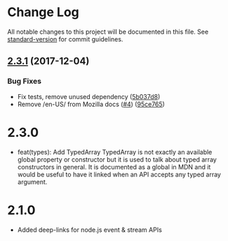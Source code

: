 # Change Log

All notable changes to this project will be documented in this file. See [standard-version](https://github.com/conventional-changelog/standard-version) for commit guidelines.

<a name="2.3.1"></a>
## [2.3.1](https://github.com/documentationjs/globals-docs/compare/v2.3.0...v2.3.1) (2017-12-04)


### Bug Fixes

* Fix tests, remove unused dependency ([5b037d8](https://github.com/documentationjs/globals-docs/commit/5b037d8))
* Remove /en-US/ from Mozilla docs ([#4](https://github.com/documentationjs/globals-docs/issues/4)) ([95ce765](https://github.com/documentationjs/globals-docs/commit/95ce765))



# 2.3.0

* feat(types): Add TypedArray TypedArray is not exactly an available global property or constructor
    but it is used to talk about typed array constructors in general.
    It is documented as a global in MDN and it would be useful to have it
    linked when an API accepts any typed array argument.<Paste>

# 2.1.0

* Added deep-links for node.js event & stream APIs
